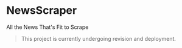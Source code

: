 # NewsScraper
All the News That's Fit to Scrape

> This project is currently undergoing revision and deployment.
